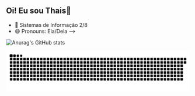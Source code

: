 ## Oi! Eu sou Thais👋

- 🌱 Sistemas de Informação 2/8
- 😄 Pronouns: Ela/Dela
-->

![Anurag's GitHub stats](https://github-readme-stats.vercel.app/api?username=thaissteles&show_icons=true&theme=great-gatsby)

<picture>
  <source media="(prefers-color-scheme: dark)" srcset="https://raw.githubusercontent.com/thaissteles/thaissteles/output/github-contribution-grid-snake-dark.svg">
  <source media="(prefers-color-scheme: light)" srcset="https://raw.githubusercontent.com/thaissteles/thaissteles/output/github-contribution-grid-snake.svg">
  <img alt="github contribution grid snake animation" src="https://raw.githubusercontent.com/thaissteles/thaissteles/output/github-contribution-grid-snake.svg">
</picture>

